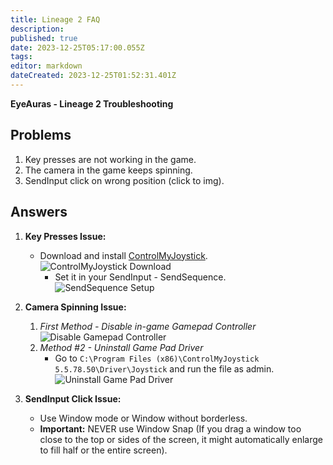 ```yaml
---
title: Lineage 2 FAQ
description: 
published: true
date: 2023-12-25T05:17:00.055Z
tags: 
editor: markdown
dateCreated: 2023-12-25T01:52:31.401Z
---
```


**EyeAuras - Lineage 2 Troubleshooting**

Problems
---

1. Key presses are not working in the game.
2. The camera in the game keeps spinning.
3. SendInput click on wrong position (click to img).

Answers
---

1. **Key Presses Issue:**
   - Download and install [ControlMyJoystick](https://tetherscript.com/controlmyjoystick-home/).
     ![ControlMyJoystick Download](https://cdn.discordapp.com/attachments/1170312651621023755/1188705778043994112/e8a00b2b6ad727f0f4eea.png)
     - Set it in your SendInput - SendSequence.
       ![SendSequence Setup](https://cdn.discordapp.com/attachments/1170312651621023755/1188709376765218836/9e43d528a6ea37fb91b74.png)

2. **Camera Spinning Issue:**
   1. *First Method - Disable in-game Gamepad Controller*
      ![Disable Gamepad Controller](https://cdn.discordapp.com/attachments/1170312651621023755/1188710828187340891/9a26fe68c922168601c58.png)
   2. *Method #2 - Uninstall Game Pad Driver*
      - Go to `C:\Program Files (x86)\ControlMyJoystick 5.5.78.50\Driver\Joystick` and run the file as admin.
        ![Uninstall Game Pad Driver](https://cdn.discordapp.com/attachments/1170312651621023755/1188711201761406986/fefb353adad928f84b570.png)

3. **SendInput Click Issue:**
   - Use Window mode or Window without borderless.
   - **Important:** NEVER use Window Snap (If you drag a window too close to the top or sides of the screen, it might automatically enlarge to fill half or the entire screen).
